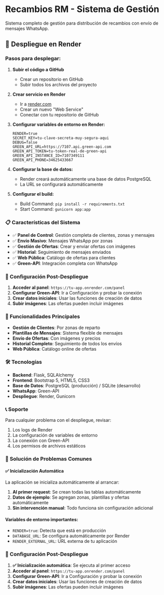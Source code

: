# Recambios RM - Sistema de Gestión

Sistema completo de gestión para distribución de recambios con envío de mensajes WhatsApp.

## 🚀 Despliegue en Render

### Pasos para desplegar:

1. **Subir el código a GitHub**
   - Crear un repositorio en GitHub
   - Subir todos los archivos del proyecto

2. **Crear servicio en Render**
   - Ir a [render.com](https://render.com)
   - Crear un nuevo "Web Service"
   - Conectar con tu repositorio de GitHub

3. **Configurar variables de entorno en Render:**
   ```
   RENDER=true
   SECRET_KEY=tu-clave-secreta-muy-segura-aqui
   DEBUG=false
   GREEN_API_URL=https://7107.api.green-api.com
   GREEN_API_TOKEN=tu-token-real-de-green-api
   GREEN_API_INSTANCE_ID=7107349111
   GREEN_API_PHONE=34625433667
   ```

4. **Configurar la base de datos:**
   - Render creará automáticamente una base de datos PostgreSQL
   - La URL se configurará automáticamente

5. **Configurar el build:**
   - Build Command: `pip install -r requirements.txt`
   - Start Command: `gunicorn app:app`

### 📋 Características del Sistema

- ✅ **Panel de Control**: Gestión completa de clientes, zonas y mensajes
- ✅ **Envío Masivo**: Mensajes WhatsApp por zonas
- ✅ **Gestión de Ofertas**: Crear y enviar ofertas con imágenes
- ✅ **Historial**: Seguimiento de mensajes enviados
- ✅ **Web Pública**: Catálogo de ofertas para clientes
- ✅ **Green-API**: Integración completa con WhatsApp

### 🔧 Configuración Post-Despliegue

1. **Acceder al panel**: `https://tu-app.onrender.com/panel`
2. **Configurar Green-API**: Ir a Configuración y probar la conexión
3. **Crear datos iniciales**: Usar las funciones de creación de datos
4. **Subir imágenes**: Las ofertas pueden incluir imágenes

### 📱 Funcionalidades Principales

- **Gestión de Clientes**: Por zonas de reparto
- **Plantillas de Mensajes**: Sistema flexible de mensajes
- **Envío de Ofertas**: Con imágenes y precios
- **Historial Completo**: Seguimiento de todos los envíos
- **Web Pública**: Catálogo online de ofertas

### 🛠️ Tecnologías

- **Backend**: Flask, SQLAlchemy
- **Frontend**: Bootstrap 5, HTML5, CSS3
- **Base de Datos**: PostgreSQL (producción) / SQLite (desarrollo)
- **WhatsApp**: Green-API
- **Despliegue**: Render, Gunicorn

### 📞 Soporte

Para cualquier problema con el despliegue, revisar:
1. Los logs de Render
2. La configuración de variables de entorno
3. La conexión con Green-API
4. Los permisos de archivos estáticos

### 🔧 Solución de Problemas Comunes

#### ✅ Inicialización Automática

La aplicación se inicializa automáticamente al arrancar:

1. **Al primer request**: Se crean todas las tablas automáticamente
2. **Datos de ejemplo**: Se agregan zonas, plantillas y ofertas automáticamente
3. **Sin intervención manual**: Todo funciona sin configuración adicional

#### Variables de entorno importantes:

- `RENDER=true`: Detecta que está en producción
- `DATABASE_URL`: Se configura automáticamente por Render
- `RENDER_EXTERNAL_URL`: URL externa de tu aplicación

### 🔧 Configuración Post-Despliegue

1. **✅ Inicialización automática**: Se ejecuta al primer acceso
2. **Acceder al panel**: `https://tu-app.onrender.com/panel`
3. **Configurar Green-API**: Ir a Configuración y probar la conexión
4. **Crear datos iniciales**: Usar las funciones de creación de datos
5. **Subir imágenes**: Las ofertas pueden incluir imágenes
